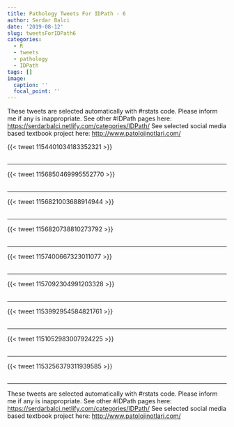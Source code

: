 ```yaml
---
title: Pathology Tweets For IDPath - 6
author: Serdar Balci
date: '2019-08-12'
slug: tweetsForIDPath6
categories:
  - R
  - tweets
  - pathology
  - IDPath
tags: []
image:
  caption: ''
  focal_point: ''
---
```



These tweets are selected automatically with #rstats code. Please inform me if any is inappropriate.
See other #IDPath pages here: https://serdarbalci.netlify.com/categories/IDPath/ 
See selected social media based textbook project here: http://www.patolojinotlari.com/

{{< tweet 1154401034183352321 >}}
<br>
<br>
<hr>
{{< tweet 1156850469995552770 >}}
<br>
<br>
<hr>
{{< tweet 1156821003688914944 >}}
<br>
<br>
<hr>
{{< tweet 1156820738810273792 >}}
<br>
<br>
<hr>
{{< tweet 1157400667323011077 >}}
<br>
<br>
<hr>
{{< tweet 1157092304991203328 >}}
<br>
<br>
<hr>
{{< tweet 1153992954584821761 >}}
<br>
<br>
<hr>
{{< tweet 1151052983007924225 >}}
<br>
<br>
<hr>
{{< tweet 1153256379311939585 >}}
<br>
<br>
<hr>


These tweets are selected automatically with #rstats code. Please inform me if any is inappropriate.
See other #IDPath pages here: https://serdarbalci.netlify.com/categories/IDPath/ 
See selected social media based textbook project here: http://www.patolojinotlari.com/
